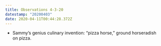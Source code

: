 ```yaml
---
title: Observations 4-3-20
datestamp: "20200403"
date: 2020-04-11T00:44:28.372Z
---
```

- Sammy’s genius culinary invention: “pizza horse,” ground horseradish on pizza.